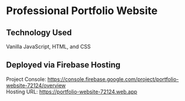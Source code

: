 # Professional Portfolio Website

## Technology Used 
Vanilla JavaScript, HTML, and CSS

## Deployed via Firebase Hosting
Project Console: https://console.firebase.google.com/project/portfolio-website-72124/overview
<br>
Hosting URL: https://portfolio-website-72124.web.app



